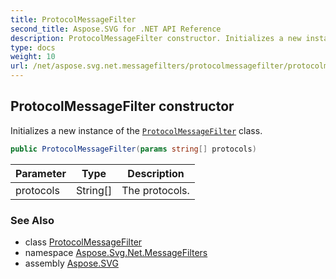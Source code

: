 ```yaml
---
title: ProtocolMessageFilter
second_title: Aspose.SVG for .NET API Reference
description: ProtocolMessageFilter constructor. Initializes a new instance of the ProtocolMessageFilter class
type: docs
weight: 10
url: /net/aspose.svg.net.messagefilters/protocolmessagefilter/protocolmessagefilter/
---
```

## ProtocolMessageFilter constructor

Initializes a new instance of the [`ProtocolMessageFilter`](../) class.

```csharp
public ProtocolMessageFilter(params string[] protocols)
```

| Parameter | Type | Description |
| --- | --- | --- |
| protocols | String[] | The protocols. |

### See Also

* class [ProtocolMessageFilter](../)
* namespace [Aspose.Svg.Net.MessageFilters](../../../aspose.svg.net.messagefilters/)
* assembly [Aspose.SVG](../../../)
